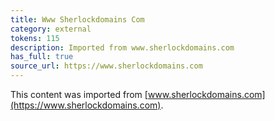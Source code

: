 ```yaml
---
title: Www Sherlockdomains Com
category: external
tokens: 115
description: Imported from www.sherlockdomains.com
has_full: true
source_url: https://www.sherlockdomains.com
---
```


This content was imported from [www.sherlockdomains.com](https://www.sherlockdomains.com).
